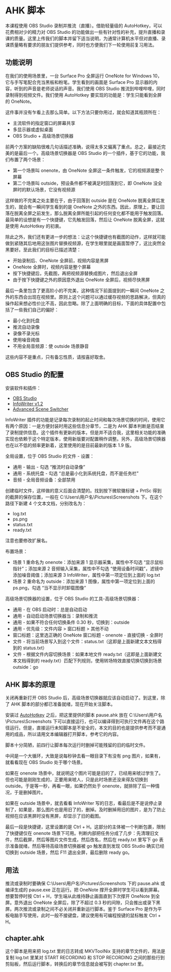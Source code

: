 # AHK 脚本

本课程使用 OBS Studio 录制并推流（直播）。借助轻量级的 AutoHotkey，可以花费相对少的精力对 OBS Studio 的功能做出一些有针对性的补充，提升直播和录课的质量。这里上传我们的脚本并留下适当说明，为通常计算机水平但对直播、录课质量略有要求的朋友们提供参考，同时也方便我们下一轮使用前复习用法。

## 功能说明

在我们的使用场景里，一台 Surface Pro 全屏运行 OneNote for Windows 10，它与手写笔配合充当黑板和粉笔。学生看到的画面是 Surface Pro 显示器的内容，听到的声音是老师说话的声音。我们使用 OBS Studio 推流到哔哩哔哩，同时录制得到视频文件。我们使用 AutoHotkey 要实现的功能是：学生只能看到全屏的 OneNote。

这件事并没有乍看上去那么简单。以下方法只要你用过，就会知道其瓶颈所在：

* 主流软件的指定窗口的屏幕共享
* 多显示器或虚拟桌面
* OBS Studio + 高级场景切换器

前两个方案的缺陷很难几句话描述准确，说得太多又偏离了重点。总之，最接近完美的是最后一个。高级场景切换器是 OBS Studio 的一个插件，基于它的功能，我们布置了两个场景：

* 第一个场景叫 onenote，由 OneNote 全屏这一条件触发，它的视频源是整个屏幕
* 第二个场景叫 outside，预设条件都不被满足时回落到它，即 OneNote 没全屏时的默认场景，它没有视频源

这样做的不完美之处主要在于，由于回落到 outside 是在 OneNote 脱离全屏后发生的，就会有一瞬间学生看到的是 OneNote 之外的东西。因此，原理上，要让回落在脱离全屏之前发生，那么脱离全屏所能引起的任何变化都不能用于触发回落。最简单的设想是有一个快捷键，它先触发回落，然后让 OneNote 脱离全屏，这就是使用 AutoHotkey 的初衷。

除此之外，我们还有更进一步的想法：让这个快捷键也有截图的动作，这样就可能做到紧随其后地用这张图片替换视频源，在学生眼里就是画面暂停了，这比突然全黑要好。至此我们的目标已描述清楚：

* 开始录制后、OneNote 全屏前，视频内容是黑屏
* OneNote 全屏时，视频内容是整个屏幕
* 按下快捷键后，先截图，再把视频源替换成图片，然后退出全屏
* 由于按下快捷键之外的原因意外退出 OneNote 全屏后，视频尽快黑屏

最后一条里包含了更高阶小的不完美，这种情况下前面提到的一瞬间 OneNote 之外的东西会出现在视频里。原则上这个问题可以通过缓存视频的思路解决，但真的操作起来想必性价比不高，因此忽略。除了上面明确的目标，下面的具体配置中包括了一些我们自己的偏好：

* 最小化到托盘
* 推流自动录像
* 录像不录光标
* 使用噪音阈值
* 不用全局音频源：使 outside 场景静音

这些内容不是重点，只有备忘性质，请按喜好取舍。

## OBS Studio 的配置

安装软件和插件：

* [OBS Studio](https://obsproject.com/download)
* [InfoWriter v1.2](https://github.com/partouf/OBSInfoWriter/releases/tag/v1.2)
* [Advanced Scene Switcher](https://obsproject.com/forum/resources/advanced-scene-switcher.395)

InfoWriter 插件的功能是记录每次录制的起止时间和每次场景切换的时间，使用它有两个原因：一是方便封装时用这些信息分章节，二是为 AHK 脚本判断是否结束了录制提供信息。这个插件有更新的版本，但是并不适合我，这里相关功能的准确实现也依赖于这个特定版本，使用新版要对配置稍作调整。另外，高级场景切换器也在以不低的频率更新着，这里使用的是目前最新的版本 1.9 版。

全局设置，位于 OBS Studio 的文件 - 设置：

* 通用 - 输出  - 勾选 “推流时自动录像”
* 通用 - 系统托盘 - 勾选 “总是最小化到系统托盘，而不是任务栏”
* 音频 - 全局音频设备：全部禁用

创建临时文件，这样做的意义后面会清楚的。找到按下微软徽标键 + PrtSc 得到的截屏的保存位置，一般在 C:\Users\用户名\Pictures\Screenshots 下。在这个路径下新建 4 个文本文档，分别改名为：

* log.txt
* ps.png
* status.txt
* ready.txt

注意也要修改扩展名。

布置场景：

* 场景 1 重命名为 onenote：添加来源 1 显示器采集，属性中不勾选 “显示鼠标指针”；添加来源 2 音频输入采集，属性中不勾选 “使用设备时间戳”，滤镜中添加噪音阈值；添加来源 3 InfoWriter，属性中第一项定位到上面的 log.txt
* 场景 2 重命名为 outside：添加来源 1 图像，属性中第一项定位到上面的 ps.png，勾选 “当不显示时卸载图像”

高级场景切换器的设置，位于 OBS Studio 的工具-高级场景切换器：

* 通用 - 在 OBS 启动时：总是自动启动
* 通用 - 自动启动场景切换器当：录制和推流
* 通用 - 如果不符合任何切换条件 0.30 秒，切换到：outside
* 通用 - 优先级：文件内容 > 窗口标题 > 其他不动
* 窗口标题：这里选正确的 OneNote 窗口标题 - onenote - 直接切换 - 全屏时
* 文件 - 将当前场景写入到这个文件：status.txt（这即是上面新建文本文档得到的 status.txt）
* 文件 - 根据文件内容切换场景：如果本地文件 ready.txt（这即是上面新建文本文档得到的 ready.txt）匹配下列规则，使用转场特效直接切换切换到场景 outside：go

## AHK 脚本的原理

关闭再重新打开 OBS Studio 后，高级场景切换器就应该自动启动了。到这里，除了 AHK 脚本的部分都已准备就绪，现在开始关注脚本。

安装过 [AutoHotkey](https://www.autohotkey.com/download/ahk-install.exe) 之后，把这里提供的脚本 pause.ahk 放在 C:\Users\用户名\Pictures\Screenshots 下可以直接运行，也可以编译得到可执行文件再在这个路径运行。但是，直接运行未知脚本是不安全的，本文的目的也是提供参考而不是通用的成品，所以请用文本编辑器打开脚本，参考它的内容。

脚本十分简陋，前四行让脚本每次运行时删掉可能残留的旧的临时文件。

中间是一个大循环，大致是说每秒钟去看一眼目录下有没有 png 图片，如果有，就看看现在 OBS Studio 处于哪个场景。

如果在 onenote 场景中，就说明这个图片可能是旧的了，已经用来唬过学生了。但也可能是刚刚生成的，正要用来唬人，只是此时场景还没来得及切换到 outside。于是等一秒，再看一眼，如果仍然处于 onenote，就排除了后一种情况，于是删掉图片。

如果在 outside 场景中，就去看看 InfoWriter 写的日志，看最后是不是说停止录制了，如果是，那么图片也是用旧了的，删掉。及时删掉用旧的图片，是为了防止视频在应该黑屏时没有黑屏，却显示了旧的截图。

最后一段是快捷键，这里设置的是 Ctrl + H。这部分的主体被一个判断包裹，限制了快捷键仅在 onenote 场景下可用。判断内部把任务分成了几步：先清理旧文件，然后截屏，然后等图片文件生成，然后改名，然后在 ready.txt 里写下 go 表示准备就绪，然后等待高级场景切换器被 go 触发直到发现 OBS Studio 确实已经切换到 outside 场景，然后 F11 退出全屏，最后删除 ready go。

## 用法

推流或录制时要确保 C:\Users\用户名\Pictures\Screenshots 下的 pause.ahk 或编译生成的 pause.exe 正在运行。把 OneNote 撑开全屏时学生可以看到屏幕。想要暂停时按 Ctrl + H，学生端从此维持静止画面直到下次撑开 OneNote 到全屏。意外退出 OneNote 全屏后，除了不超过 0.3 秒的间隙，只会推出或录下黑屏。两次推流或录制之间不必关闭并重新运行脚本。鉴于 Surface Pro 是作为平板电脑手写使用，此时一般不接键盘，建议使用有可编程按键的鼠标触发 Ctrl + H。

## chapter.ahk

这个脚本是用来把 log.txt 里的日志转成 MKVToolNix 支持的章节文件的，用法是复制 log.txt 里某对 START RECORDING 和 STOP RECORDING 之间的那些行到剪贴板，然后运行脚本，转换后的章节信息就会被写到 chapter.txt 里。
